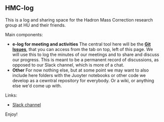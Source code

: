 ## HMC-log

This is a log and sharing space for the Hadron Mass Correction research group at HU and their friends.

Main components:
* **e-log for meeting and activities** 
The central tool here will be the **[Git Issues](https://github.com/aaccardi/HMC-log/issues)**, that you can access from the tab on top, left of this page. We will use this to log the minutes of our meetings and to share and discuss our progress. This is meant to be a permanent record of discussions, as opposed to our Slack channel, which is more of a chat.
* **Other**
For now nothing else, but at some point we may want to also include here folders with the Juoyter notebooks or other code we develop as a cewntral repository for everybody. Or a wiki, or anything else we'd come up with.

Links:
* [Slack channel](https://had-mass-corr.slack.com/ssb/redirect?entry_point=homepage_nav) 

Enjoy!
